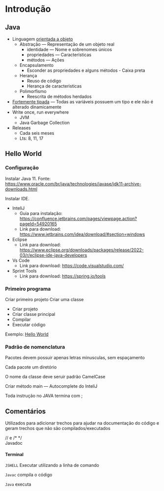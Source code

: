 # Introdução

## Java

* Linguagem [orientada a objeto](https://www.devmedia.com.br/os-4-pilares-da-programacao-orientada-a-objetos/9264)
    * Abstração — Representação de um objeto real
        * identidade — Nome e sobrenomes únicos
        * propriedades — Características
        * métodos — Ações
    * Encapsulamento
      * Esconder as propriedades e alguns métodos - Caixa preta
    * Herança
      * Reuso de código
      * Herança de caracteristicas
    * Polimorfismo
      * Reescrita de métodos herdados
* [Fortemente tipada](https://pt.wikipedia.org/wiki/Linguagem_tipada) — Todas as variáveis possuem um tipo e ele não é
  alterado dinamicamente
* Write once, run everywhere
    * JVM
    * Java Garbage Collection
* Releases
    * Cada seis meses
    * Lts: 8, 11, 17

## Hello World

### Configuração

Instalar Java 11. Fonte: https://www.oracle.com/br/java/technologies/javase/jdk11-archive-downloads.html

Instalar IDE.

* InteliJ
    * Guia para instalação: https://confluence.jetbrains.com/pages/viewpage.action?pageId=54920165
    * Link para download: https://www.jetbrains.com/idea/download/#section=windows
* Eclipse
    * Link para download: https://www.eclipse.org/downloads/packages/release/2022-03/r/eclipse-ide-java-developers
* Vs Code
    * Link para download: https://code.visualstudio.com/
* Sprint Tools
  * Link para download: https://spring.io/tools

### Primeiro programa

Criar primeiro projeto Criar uma classe

* Criar projeto
* Criar classe principal
* Compilar
* Executar código

Exemplo: [Hello World](/src/br/com/letscode/introducao/base/HelloWorld.java)

### Padrão de nomenclatura

Pacotes devem possuir apenas letras minusculas, sem espaçamento

Cada pacote um diretório

O nome da classe deve seruir padrão CamelCase

Criar método main — Autocomplete do InteliJ

Toda instrução no JAVA termina com ;

## Comentários

Utilizados para adicionar trechos para ajudar na documentação do código e geram trechos que não são
compilados/executados

// e /* */ <BR>
Javadoc <BR>

#### Terminal

`JSHELL` Executar utilizando a linha de comando

`Javac` compila o código

`Java` executa
